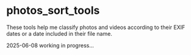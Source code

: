 # photos_sort_tools
These tools help me classify photos and videos according to their EXIF dates or a date included in their file name.

2025-06-08 working in progress...
